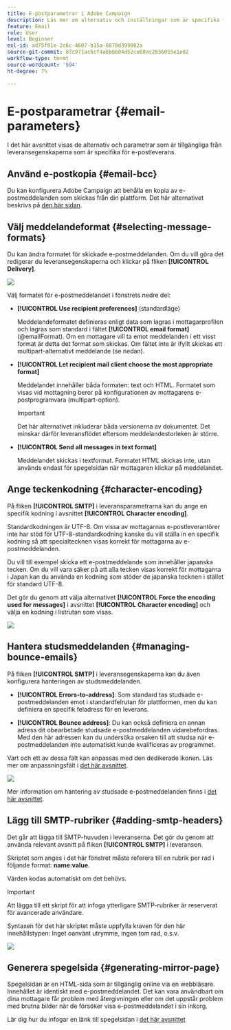 ```yaml
---
title: E-postparametrar i Adobe Campaign
description: Läs mer om alternativ och inställningar som är specifika för e-postleverans i Adobe Campaign.
feature: Email
role: User
level: Beginner
exl-id: ad75f01e-2c6c-4607-b15a-8870d399002a
source-git-commit: 87c971ac6cf4abb6b04d52ce60ac2036055e1e02
workflow-type: tm+mt
source-wordcount: '594'
ht-degree: 7%

---
```


# E-postparametrar {#email-parameters}

I det här avsnittet visas de alternativ och parametrar som är tillgängliga från leveransegenskaperna som är specifika för e-postleverans.

## Använd e-postkopia {#email-bcc}

Du kan konfigurera Adobe Campaign att behålla en kopia av e-postmeddelanden som skickas från din plattform. Det här alternativet beskrivs på [den här sidan](email-bcc.md).

## Välj meddelandeformat {#selecting-message-formats}

Du kan ändra formatet för skickade e-postmeddelanden. Om du vill göra det redigerar du leveransegenskaperna och klickar på fliken **[!UICONTROL Delivery]**.

![](assets/email-message-format.png)

Välj formatet för e-postmeddelandet i fönstrets nedre del:

* **[!UICONTROL Use recipient preferences]** (standardläge)

  Meddelandeformatet definieras enligt data som lagras i mottagarprofilen och lagras som standard i fältet **[!UICONTROL email format]** (@emailFormat). Om en mottagare vill ta emot meddelanden i ett visst format är detta det format som skickas. Om fältet inte är ifyllt skickas ett multipart-alternativt meddelande (se nedan).

* **[!UICONTROL Let recipient mail client choose the most appropriate format]**

  Meddelandet innehåller båda formaten: text och HTML. Formatet som visas vid mottagning beror på konfigurationen av mottagarens e-postprogramvara (multipart-option).

  >[!IMPORTANT]
  >
  >Det här alternativet inkluderar båda versionerna av dokumentet. Det minskar därför leveransflödet eftersom meddelandestorleken är större.

* **[!UICONTROL Send all messages in text format]**

  Meddelandet skickas i textformat. Formatet HTML skickas inte, utan används endast för spegelsidan när mottagaren klickar på meddelandet.

<!--
>[!NOTE]
>
>For more on defining the email content, see [this section]().-->

## Ange teckenkodning {#character-encoding}

På fliken **[!UICONTROL SMTP]** i leveransparametrarna kan du ange en specifik kodning i avsnittet **[!UICONTROL Character encoding]**.

Standardkodningen är UTF-8. Om vissa av mottagarnas e-postleverantörer inte har stöd för UTF-8-standardkodning kanske du vill ställa in en specifik kodning så att specialtecknen visas korrekt för mottagarna av e-postmeddelanden.

Du vill till exempel skicka ett e-postmeddelande som innehåller japanska tecken. Om du vill vara säker på att alla tecken visas korrekt för mottagarna i Japan kan du använda en kodning som stöder de japanska tecknen i stället för standard UTF-8.

Det gör du genom att välja alternativet **[!UICONTROL Force the encoding used for messages]** i avsnittet **[!UICONTROL Character encoding]** och välja en kodning i listrutan som visas.

![](assets/email-smtp-encoding.png)

## Hantera studsmeddelanden {#managing-bounce-emails}

På fliken **[!UICONTROL SMTP]** i leveransegenskaperna kan du även konfigurera hanteringen av studsmeddelanden.

* **[!UICONTROL Errors-to-address]**: Som standard tas studsade e-postmeddelanden emot i standardfelrutan för plattformen, men du kan definiera en specifik feladress för en leverans.

* **[!UICONTROL Bounce address]**: Du kan också definiera en annan adress dit obearbetade studsade e-postmeddelanden vidarebefordras. Med den här adressen kan du undersöka orsaken till att studsa när e-postmeddelanden inte automatiskt kunde kvalificeras av programmet.

Vart och ett av dessa fält kan anpassas med den dedikerade ikonen. Läs mer om anpassningsfält i [det här avsnittet](personalization-fields.md).

![](assets/email-smtp-bounce.png)

Mer information om hantering av studsade e-postmeddelanden finns i [det här avsnittet](delivery-failures.md#bounce-mail-management).

## Lägg till SMTP-rubriker {#adding-smtp-headers}

Det går att lägga till SMTP-huvuden i leveranserna. Det gör du genom att använda relevant avsnitt på fliken **[!UICONTROL SMTP]** i leveransen.

Skriptet som anges i det här fönstret måste referera till en rubrik per rad i följande format: **name:value**.

Värden kodas automatiskt om det behövs.

>[!IMPORTANT]
>
>Att lägga till ett skript för att infoga ytterligare SMTP-rubriker är reserverat för avancerade användare.
>
>Syntaxen för det här skriptet måste uppfylla kraven för den här innehållstypen: Inget oanvänt utrymme, ingen tom rad, o.s.v.

![](assets/email-smtp-headers.png)


## Generera spegelsida {#generating-mirror-page}

Spegelsidan är en HTML-sida som är tillgänglig online via en webbläsare. Innehållet är identiskt med e-postmeddelandet. Det kan vara användbart om dina mottagare får problem med återgivningen eller om det uppstår problem med brutna bilder när de försöker visa e-postmeddelandet i sin inkorg.

Lär dig hur du infogar en länk till spegelsidan i [det här avsnittet](mirror-page.md)
